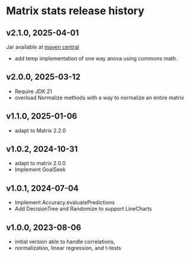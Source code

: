 # Matrix stats release history

## v2.1.0, 2025-04-01
Jar available at [maven central](https://repo1.maven.org/maven2/se/alipsa/matrix/matrix-stats/2.1.0/matrix-stats-2.1.0.jar)
- add temp implementation of one way anova using commons math.

## v2.0.0, 2025-03-12
- Require JDK 21
- overload Normalize methods with a way to normalize an entire matrix

## v1.1.0, 2025-01-06
- adapt to Matrix 2.2.0

## v1.0.2, 2024-10-31
- adapt to matrix 2.0.0
- Implement GoalSeek

## v1.0.1, 2024-07-04
- Implement Accuracy.evaluatePredictions
- Add DecisionTree and Randomize to support LineCharts

## v1.0.0, 2023-08-06
- initial version able to handle correlations,
- normalization, linear regression, and t-tests